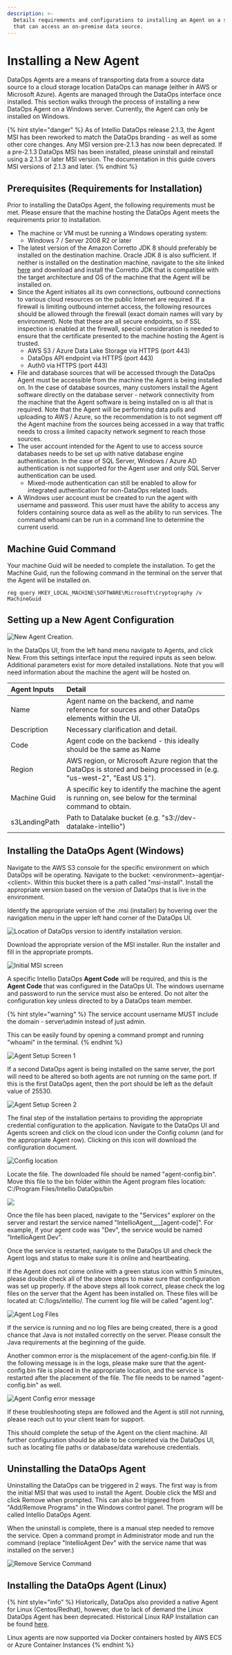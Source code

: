 ```yaml
---
description: >-
  Details requirements and configurations to installing an Agent on a server
  that can access an on-premise data source.
---
```


# Installing a New Agent

DataOps Agents are a means of transporting data from a source data source to a cloud storage location DataOps can manage \(either in AWS or Microsoft Azure\). Agents are managed through the DataOps interface once installed. This section walks through the process of installing a new DataOps Agent on a Windows server. Currently, the Agent can only be installed on Windows.

{% hint style="danger" %}
As of Intellio DataOps release 2.1.3, the Agent MSI has been reworked to match the DataOps branding - as well as some other core changes. Any MSI version pre-2.1.3 has now been deprecated. If a pre-2.1.3 DataOps MSI has been installed, please uninstall and reinstall using a 2.1.3 or later MSI version. The documentation in this guide covers MSI versions of 2.1.3 and later.
{% endhint %}

## Prerequisites \(Requirements for Installation\)

Prior to installing the DataOps Agent, the following requirements must be met.  Please ensure that the machine hosting the DataOps Agent meets the requirements prior to installation.

* The machine or VM must be running a Windows operating system:
  * Windows 7 / Server 2008 R2 or later
* The latest version of the Amazon Corretto JDK 8 should preferably be installed on the destination machine. Oracle JDK 8 is also sufficient. If neither is installed on the destination machine, navigate to the site linked [here](https://docs.aws.amazon.com/corretto/latest/corretto-8-ug/downloads-list.html) and download and install the Corretto JDK that is compatible with the target architecture and OS of the machine that the Agent will be installed on.
* Since the Agent initiates all its own connections, outbound connections to various cloud resources on the public Internet are required.  If a firewall is limiting outbound internet access, the following resources should be allowed through the firewall \(exact domain names will vary by environment\).  Note that these are all secure endpoints, so if SSL inspection is enabled at the firewall, special consideration is needed to ensure that the certificate presented to the machine hosting the Agent is trusted.
  * AWS S3 / Azure Data Lake Storage via HTTPS \(port 443\)
  * DataOps API endpoint via HTTPS \(port 443\)
  * Auth0 via HTTPS \(port 443\)
* File and database sources that will be accessed through the DataOps Agent must be accessible from the machine the Agent is being installed on.  In the case of database sources, many customers install the Agent software directly on the database server - network connectivity from the machine that the Agent software is being installed on is all that is required.  Note that the Agent will be performing data pulls and uploading to AWS / Azure, so the recommendation is to not segment off the Agent machine from the sources being accessed in a way that traffic needs to cross a limited capacity network segment to reach those sources.
* The user account intended for the Agent to use to access source databases needs to be set up with native database engine authentication.  In the case of SQL Server, Windows / Azure AD authentication is not supported for the Agent user and only SQL Server authentication can be used.
  * Mixed-mode authentication can still be enabled to allow for integrated authentication for non-DataOps related loads.
* A Windows user account must be created to run the agent with username and password. This user must have the ability to access any folders containing source data as well as the ability to run services. The command whoami can be run in a command line to determine the current userid.

## **Machine Guid Command**

Your machine Guid will be needed to complete the installation. To get the Machine Guid, run the following command in the terminal on the server that the Agent will be installed on.

```text
reg query HKEY_LOCAL_MACHINE\SOFTWARE\Microsoft\Cryptography /v MachineGuid
```

## Setting up a New Agent Configuration

![New Agent Creation.](../.gitbook/assets/rap-agent-select-new.png)

In the DataOps UI, from the left hand menu navigate to Agents, and click New. From this settings interface input the required inputs as seen below. Additional parameters exist for more detailed installations. Note that you will need information about the machine the agent will be hosted on.

| Agent Inputs | Detail |
| :--- | :--- |
| Name | Agent name on the backend, and name reference for sources and other DataOps elements within the UI. |
| Description | Necessary clarification and detail. |
| Code | Agent code on the backend - this ideally should be the same as Name |
| Region | AWS region, or Microsoft Azure region that the DataOps is stored and being processed in \(e.g. "us-west-2", "East US 1"\). |
| Machine Guid | A specific key to identify the machine the agent is running on, see below for the terminal command to obtain. |
| s3LandingPath | Path to Datalake bucket \(e.g. "s3://dev-datalake-intellio"\) |

#### 

## Installing the DataOps Agent \(Windows\)

Navigate to the AWS S3 console for the specific environment on which DataOps will be operating. Navigate to the bucket: &lt;environment&gt;-agentjar-&lt;client&gt;. Within this bucket there is a path called "msi-install". Install the appropriate version based on the version of DataOps that is live in the environment.

Identify the appropriate version of the .msi \(installer\) by hovering over the navigation menu in the upper left hand corner of the DataOps UI.

![Location of DataOps version to identify installation version.](../.gitbook/assets/rap-agent-version-finding.png)

Download the appropriate version of the MSI installer. Run the installer and fill in the appropriate prompts.

![Initial MSI screen](../.gitbook/assets/image%20%28340%29.png)

A specific Intellio DataOps **Agent Code** will be required, and this is the **Agent Code** that was configured in the DataOps UI. The windows username and password to run the service must also be entered. Do not alter the configuration key unless directed to by a DataOps team member. 

{% hint style="warning" %}
The service account username MUST include the domain - server\admin instead of just admin.

This can be easily found by opening a command prompt and running "whoami" in the terminal.
{% endhint %}

![Agent Setup Screen 1](../.gitbook/assets/image%20%28191%29.png)

If a second DataOps agent is being installed on the same server, the port will need to be altered so both agents are not running on the same port. If this is the first DataOps agent, then the port should be left as the default value of 25530.

![Agent Setup Screen 2](../.gitbook/assets/image%20%28338%29.png)

The final step of the installation pertains to providing the appropriate credential configuration to the application. Navigate to the DataOps UI and Agents screen and click on the cloud icon under the Config column \(and for the appropriate Agent row\). Clicking on this icon will download the configuration document.

![Config location](../.gitbook/assets/rap-agent-configuration.png)

Locate the file. The downloaded file should be named "agent-config.bin". Move this file to the bin folder within the Agent program files location: C:/Program Files/Intellio DataOps/bin

![](../.gitbook/assets/image%20%28341%29.png)

Once the file has been placed, navigate to the "Services" explorer on the server and restart the service named "IntellioAgent_\__\[agent-code\]". For example, if your agent code was "Dev", the service would be named "IntellioAgent Dev".

Once the service is restarted, navigate to the DataOps UI and check the Agent logs and status to make sure it is online and heartbeating.

If the Agent does not come online with a green status icon within 5 minutes, please double check all of the above steps to make sure that configuration was set up properly. If the above steps all look correct, please check the log files on the server that the Agent has been installed on. These files will be located at: C:/logs/intellio/. The current log file will be called "agent.log".

![Agent Log Files](../.gitbook/assets/image%20%28339%29.png)

If the service is running and no log files are being created, there is a good chance that Java is not installed correctly on the server. Please consult the Java requirements at the beginning of the guide.

Another common error is the misplacement of the agent-config.bin file. If the following message is in the logs, please make sure that the agent-config.bin file is placed in the appropriate location, and the service is restarted after the placement of the file. The file needs to be named "agent-config.bin" as well.

![Agent Config error message](../.gitbook/assets/image%20%28343%29.png)

If these troubleshooting steps are followed and the Agent is still not running, please reach out to your client team for support.

This should complete the setup of the Agent on the client machine. All further configuration should be able to be completed via the DataOps UI, such as locating file paths or database/data warehouse credentials.

## Uninstalling the DataOps Agent

Uninstalling the DataOps can be triggered in 2 ways. The first way is from the initial MSI that was used to install the Agent. Double click the MSI and click Remove when prompted. This can also be triggered from "Add/Remove Programs" in the Windows control panel. The program will be called Intellio DataOps Agent.

When the uninstall is complete, there is a manual step needed to remove the service. Open a command prompt in Administrator mode and run the command \(replace "IntellioAgent Dev" with the service name that was installed on the server.\)

![Remove Service Command](../.gitbook/assets/image%20%28344%29.png)

## Installing the DataOps Agent \(Linux\)

{% hint style="info" %}
Historically, DataOps also provided a native Agent for Linux \(Centos/Redhat\), however, due to lack of demand the Linux DataOps Agent has been deprecated. Historical Linux RAP Installation can be found [here](https://westmonroepartners1.sharepoint.com/sites/DDPA/0063900000stpZHAAY/Docs/Forms/AllItems.aspx?FolderCTID=0x0120001A877AC2A8D0754C894745F7F2227E37&id=%2Fsites%2FDDPA%2F0063900000stpZHAAY%2FDocs%2FImplementation%2FTechnical%20Documentation%2F3%20-%20RAP%2FRAP%20Agent%20Installation%2FRAP%20Agent%20Install%20Guide%20for%20Red%20Hat%206%2E10%2Epdf&parent=%2Fsites%2FDDPA%2F0063900000stpZHAAY%2FDocs%2FImplementation%2FTechnical%20Documentation%2F3%20-%20RAP%2FRAP%20Agent%20Installation).

Linux agents are now supported via Docker containers hosted by AWS ECS or Azure Container Instances
{% endhint %}

